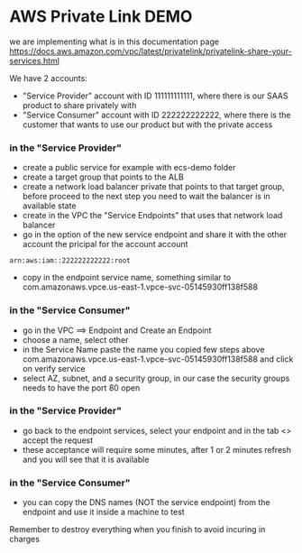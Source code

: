 # AWS Private Link DEMO

we are implementing what is in this documentation page https://docs.aws.amazon.com/vpc/latest/privatelink/privatelink-share-your-services.html 

We have 2 accounts: 
* "Service Provider" account with ID 111111111111, where there is our SAAS product to share privately with
* "Service Consumer" account with ID 222222222222, where there is the customer that wants to use our product but with the private access

### in the "Service Provider"
* create a public service for example with ecs-demo folder
* create a target group that points to the ALB
* create a network load balancer private that points to that target group, before proceed to the next step you need to wait the balancer is in available state
* create in the VPC the "Service Endpoints" that uses that network load balancer
* go in the option of the new service endpoint and share it with the other account the pricipal for the account account
```
arn:aws:iam::222222222222:root
```
* copy in the endpoint service name, something similar to com.amazonaws.vpce.us-east-1.vpce-svc-05145930ff138f588

### in the "Service Consumer"
* go in the VPC ==> Endpoint and Create an Endpoint
* choose a name, select other
* in the Service Name paste the name you copied few steps above com.amazonaws.vpce.us-east-1.vpce-svc-05145930ff138f588 and click on verify service
* select AZ, subnet, and a security group, in our case the security groups needs to have the port 80 open 

### in the "Service Provider"
* go back to the endpoint services, select your endpoint and in the tab <<endpoint connections>> accept the request
* these acceptance will require some minutes, after 1 or 2 minutes refresh and you will see that it is available

### in the "Service Consumer"
* you can copy the DNS names (NOT the service endpoint) from the endpoint and use it inside a machine to test

Remember to destroy everything when you finish to avoid incuring in charges